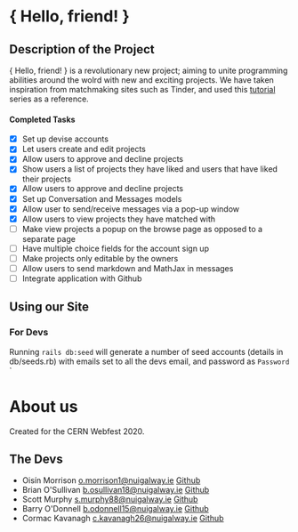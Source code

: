 # { Hello, friend! }

## Description of the Project

{ Hello, friend! } is a revolutionary new project; aiming to unite programming abilities around the wolrd with new and exciting projects. We have taken inspiration from matchmaking sites such as Tinder, and used this [tutorial](https://www.youtube.com/watch?v=P5gAaZq-sPs&list=PLtZ8UuFjvnDfqEJ4EQytX4x3Uxwb7i7F7) series as a reference.

#### Completed Tasks

- [x] Set up devise accounts
- [x] Let users create and edit projects
- [x] Allow users to approve and decline projects
- [x] Show users a list of projects they have liked and users that have liked their projects
- [x] Allow users to approve and decline projects
- [x] Set up Conversation and Messages models
- [x] Allow user to send/receive messages via a pop-up window
- [x] Allow users to view projects they have matched with
- [ ] Make view projects a popup on the browse page as opposed to a separate page
- [ ] Have multiple choice fields for the account sign up
- [ ] Make projects only editable by the owners
- [ ] Allow users to send markdown and MathJax in messages
- [ ] Integrate application with Github

## Using our Site

### For Devs
Running  ```rails db:seed```  will generate a number of seed accounts (details in db/seeds.rb) with emails set to all the devs email, and password as ```Password``` `


# About us

Created for the CERN Webfest 2020.

## The Devs
- Oisín Morrison <o.morrison1@nuigalway.ie> [Github](https://github.com/Oisin-M/)
- Brian O'Sullivan <b.osullivan18@nuigalway.ie> [Github](https://github.com/BrianOSullivan-2000)
- Scott Murphy <s.murphy88@nuigalway.ie> [Github](https://github.com/ScottMurf)
- Barry O'Donnell <b.odonnell15@nuigalway.ie> [Github](https://github.com/BarryOD4)
- Cormac Kavanagh <c.kavanagh26@nuigalway.ie> [Github](https://github.com/CKnight7663)
